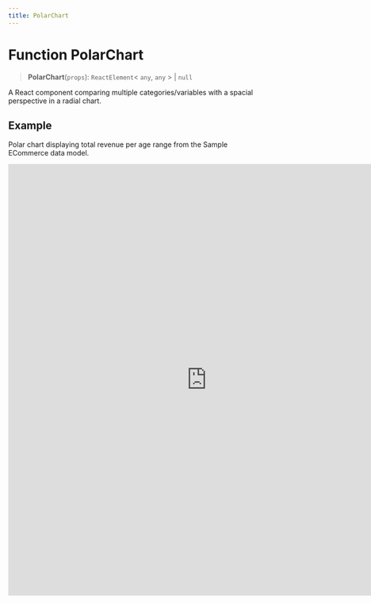 ```yaml
---
title: PolarChart
---
```


# Function PolarChart

> **PolarChart**(`props`): `ReactElement`\< `any`, `any` \> \| `null`

A React component comparing multiple categories/variables with a spacial perspective in a radial chart.

## Example

Polar chart displaying total revenue per age range from the Sample ECommerce data model.

<iframe
 src='https://csdk-playground.sisense.com/?example=charts%2Fpolar-chart&mode=docs'
 width=800
 height=870
 style='border:none;'
/>

Additional Polar Chart examples:

- [Area Polar Chart](https://www.sisense.com/platform/compose-sdk/playground/?example=charts%2Fpolar-chart-area)
- [Line Polar Chart](https://www.sisense.com/platform/compose-sdk/playground/?example=charts%2Fpolar-chart-line)

## Parameters

| Parameter | Type | Description |
| :------ | :------ | :------ |
| `props` | [`PolarChartProps`](../interfaces/interface.PolarChartProps.md) | Polar chart properties |

## Returns

`ReactElement`\< `any`, `any` \> \| `null`

Polar Chart component
